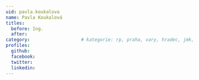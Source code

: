 ```yaml
---
uid: pavla.koukalova
name: Pavla Koukalová
titles:
  before: Ing.
  after:
category:             		# kategorie: rp, praha, vary, hradec, jmk, senat
profiles:
  github:
  facebook:
  twitter:
  linkedin:
---
```


